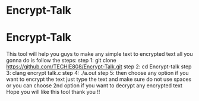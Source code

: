 # Encrypt-Talk
# Encrypt-Talk
This tool will help you guys to make any simple text to encrypted text all you gonna do is follow the steps:
step 1: git clone https://github.com/TECHIE808/Encrypt-Talk.git
step 2: cd Encrypt-talk
step 3: clang encrypt talk.c
step 4: ./a.out
step 5: then choose any option if you want to encrypt the text just type the text and make sure do not use spaces or you can choose 2nd option if you want to decrypt any encrypted text
Hope you will like this tool thank you !!
